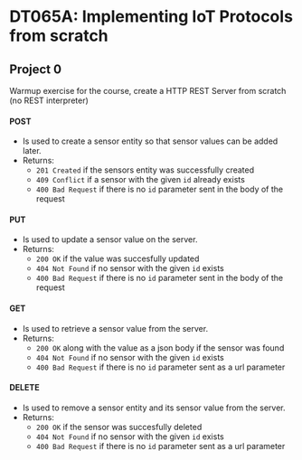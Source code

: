 # DT065A: Implementing IoT Protocols from scratch

## Project 0
Warmup exercise for the course, create a HTTP REST Server from scratch (no REST interpreter)

#### POST
- Is used to create a sensor entity so that sensor values can be added later. 
- Returns: 
  - `201 Created` if the sensors entity was successfully created 
  - `409 Conflict` if a sensor with the given `id` already exists
  - `400 Bad Request` if there is no `id` parameter sent in the body of the request

#### PUT
- Is used to update a sensor value on the server. 
- Returns:
  - `200 OK` if the value was succesfully updated
  - `404 Not Found` if no sensor with the given `id` exists
  - `400 Bad Request` if there is no `id` parameter sent in the body of the request

#### GET
- Is used to retrieve a sensor value from the server. 
- Returns:
  - `200 OK` along with the value as a json body if the sensor was found
  - `404 Not Found` if no sensor with the given `id` exists
  - `400 Bad Request` if there is no `id` parameter sent as a url parameter

#### DELETE
- Is used to remove a sensor entity and its sensor value from the server. 
- Returns:
  - `200 OK` if the sensor was succesfully deleted
  - `404 Not Found` if no sensor with the given `id` exists
  - `400 Bad Request` if there is no `id` parameter sent as a url parameter

